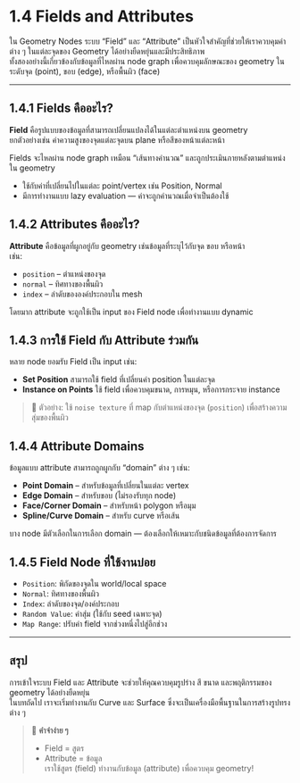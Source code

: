 # 1.4 Fields and Attributes

ใน Geometry Nodes ระบบ “Field” และ “Attribute” เป็นหัวใจสำคัญที่ช่วยให้เราควบคุมค่าต่าง ๆ ในแต่ละจุดของ Geometry ได้อย่างยืดหยุ่นและมีประสิทธิภาพ  
ทั้งสองอย่างนี้เกี่ยวข้องกับข้อมูลที่ไหลผ่าน node graph เพื่อควบคุมลักษณะของ geometry ในระดับจุด (point), ขอบ (edge), หรือพื้นผิว (face)

---

## 1.4.1 Fields คืออะไร?

**Field** คือรูปแบบของข้อมูลที่สามารถเปลี่ยนแปลงได้ในแต่ละตำแหน่งบน geometry  
ยกตัวอย่างเช่น ค่าความสูงของจุดแต่ละจุดบน plane หรือสีของหน้าแต่ละหน้า

Fields จะไหลผ่าน node graph เหมือน “เส้นทางคำนวณ” และถูกประเมินภายหลังตามตำแหน่งใน geometry

- ใช้กับค่าที่เปลี่ยนไปในแต่ละ point/vertex เช่น Position, Normal
- มีการทำงานแบบ lazy evaluation — ค่าจะถูกคำนวณเมื่อจำเป็นต้องใช้

## 1.4.2 Attributes คืออะไร?

**Attribute** คือข้อมูลที่ผูกอยู่กับ geometry เช่นข้อมูลที่ระบุไว้กับจุด ขอบ หรือหน้า  
เช่น:
- `position` – ตำแหน่งของจุด
- `normal` – ทิศทางของพื้นผิว
- `index` – ลำดับขององค์ประกอบใน mesh

โดยมาก attribute จะถูกใช้เป็น input ของ Field node เพื่อทำงานแบบ dynamic

## 1.4.3 การใช้ Field กับ Attribute ร่วมกัน

หลาย node ยอมรับ Field เป็น input เช่น:
- **Set Position** สามารถใช้ field ที่เปลี่ยนค่า position ในแต่ละจุด
- **Instance on Points** ใช้ field เพื่อควบคุมขนาด, การหมุน, หรือการกระจาย instance

> 🧠 ตัวอย่าง: ใช้ `noise texture` ที่ map กับตำแหน่งของจุด (`position`) เพื่อสร้างความสุ่มของพื้นผิว

## 1.4.4 Attribute Domains

ข้อมูลแบบ attribute สามารถถูกผูกกับ “domain” ต่าง ๆ เช่น:
- **Point Domain** – สำหรับข้อมูลที่เปลี่ยนในแต่ละ vertex
- **Edge Domain** – สำหรับขอบ (ไม่รองรับทุก node)
- **Face/Corner Domain** – สำหรับหน้า polygon หรือมุม
- **Spline/Curve Domain** – สำหรับ curve หรือเส้น

บาง node มีตัวเลือกในการเลือก domain — ต้องเลือกให้เหมาะกับชนิดข้อมูลที่ต้องการจัดการ

## 1.4.5 Field Node ที่ใช้งานบ่อย

- `Position`: พิกัดของจุดใน world/local space
- `Normal`: ทิศทางของพื้นผิว
- `Index`: ลำดับของจุด/องค์ประกอบ
- `Random Value`: ค่าสุ่ม (ใช้กับ seed เฉพาะจุด)
- `Map Range`: ปรับค่า field จากช่วงหนึ่งไปสู่อีกช่วง

---

## สรุป

การเข้าใจระบบ Field และ Attribute จะช่วยให้คุณควบคุมรูปร่าง สี ขนาด และพฤติกรรมของ geometry ได้อย่างยืดหยุ่น  
ในบทถัดไป เราจะเริ่มทำงานกับ Curve และ Surface ซึ่งจะเป็นเครื่องมือพื้นฐานในการสร้างรูปทรงต่าง ๆ

> 🔁 **คำจำง่าย ๆ**  
> - Field = สูตร  
> - Attribute = ข้อมูล  
> เราใช้สูตร (field) ทำงานกับข้อมูล (attribute) เพื่อควบคุม geometry!
